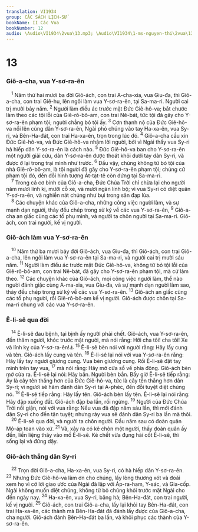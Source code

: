 ```yaml
---
translation: VI1934
group: CÁC SÁCH LỊCH-SỬ
bookName: II Các Vua 
bookNumber: 12
audio: \Audio\VI1934\2vua\13.mp3; \Audio\VI1934\1-ms-nguyen-thi\2vua\13.mp3
---
```


<div class="title"><h1>13</h1><h3>Giô-a-cha, vua Y-sơ-ra-ên</h3></div>
<span class="verse 2vua_13_1"> <sup>1</sup> Năm thứ hai mươi ba đời Giô-ách, con trai A-cha-xia, vua Giu-đa, thì Giô-a-cha, con trai Giê-hu, lên ngôi làm vua Y-sơ-ra-ên, tại Sa-ma-ri. Người cai trị mười bảy năm. </span>
<span class="verse 2vua_13_2"><sup>2</sup> Người làm điều ác trước mặt Đức Giê-hô-va; bắt chước làm theo các tội lỗi của Giê-rô-bô-am, con trai Nê-bát, tức tội đã gây cho Y-sơ-ra-ên phạm tội; người chẳng bỏ tội ấy. </span>
<span class="verse 2vua_13_3"><sup>3</sup> Cơn thạnh nộ của Đức Giê-hô-va nổi lên cùng dân Y-sơ-ra-ên, Ngài phó chúng vào tay Ha-xa-ên, vua Sy-ri, và Bên-Ha-đát, con trai Ha-xa-ên, trọn trong lúc đó. </span>
<span class="verse 2vua_13_4"><sup>4</sup> Giô-a-cha cầu xin Đức Giê-hô-va, và Đức Giê-hô-va nhậm lời người, bởi vì Ngài thấy vua Sy-ri hà hiếp dân Y-sơ-ra-ên là cách nào. </span>
<span class="verse 2vua_13_5"><sup>5</sup> Đức Giê-hô-va ban cho Y-sơ-ra-ên một người giải cứu, dân Y-sơ-ra-ên được thoát khỏi dưới tay dân Sy-ri, và được ở lại trong trại mình như trước. </span>
<span class="verse 2vua_13_6"><sup>6</sup> Dầu vậy, chúng không từ bỏ tội của nhà Giê-rô-bô-am, là tội người đã gây cho Y-sơ-ra-ên phạm tội; chúng cứ phạm tội đó, đến đỗi hình tượng Át-tạt-tê còn đứng tại Sa-ma-ri. <br/></span>
<span class="verse 2vua_13_7"> <sup>7</sup> Trong cả cơ binh của Giô-a-cha, Đức Chúa Trời chỉ chừa lại cho người năm mươi lính kị, mười cỗ xe, và mười ngàn lính bộ; vì vua Sy-ri có diệt quân Y-sơ-ra-ên, và nghiền nát chúng như bụi trong sân đạp lúa. <br/></span>
<span class="verse 2vua_13_8"> <sup>8</sup> Các chuyện khác của Giô-a-cha, những công việc người làm, và sự mạnh dạn người, thảy đều chép trong sử ký về các vua Y-sơ-ra-ên, </span>
<span class="verse 2vua_13_9"><sup>9</sup> Giô-a-cha an giấc cùng các tổ phụ mình, và người ta chôn người tại Sa-ma-ri. Giô-ách, con trai người, kế vị người. <br/></span>
<div class="title"><h3>Giô-ách làm vua Y-sơ-ra-ên</h3></div>
<span class="verse 2vua_13_10"> <sup>10</sup> Năm thứ ba mươi bảy đời Giô-ách, vua Giu-đa, thì Giô-ách, con trai Giô-a-cha, lên ngôi làm vua Y-sơ-ra-ên tại Sa-ma-ri, và người cai trị mười sáu năm. </span>
<span class="verse 2vua_13_11"><sup>11</sup> Người làm điều ác trước mặt Đức Giê-hô-va, không từ bỏ tội lỗi của Giê-rô-bô-am, con trai Nê-bát, đã gây cho Y-sơ-ra-ên phạm tội, mà cứ làm theo. </span>
<span class="verse 2vua_13_12"><sup>12</sup> Các chuyện khác của Giô-ách, mọi công việc người làm, thể nào người đánh giặc cùng A-ma-xia, vua Giu-đa, và sự mạnh dạn người làm sao, thảy đều chép trong sử ký về các vua Y-sơ-ra-ên. </span>
<span class="verse 2vua_13_13"><sup>13</sup> Giô-ách an giấc cùng các tổ phụ người, rồi Giê-rô-bô-am kế vị người. Giô-ách được chôn tại Sa-ma-ri chung với các vua Y-sơ-ra-ên. <br/></span>
<div class="title"><h3>Ê-li-sê qua đời</h3></div>
<span class="verse 2vua_13_14"> <sup>14</sup> Ê-li-sê đau bệnh, tại bịnh ấy người phải chết. Giô-ách, vua Y-sơ-ra-ên, đến thăm người, khóc trước mặt người, mà nói rằng: Hỡi cha tôi! cha tôi! Xe và lính kỵ của Y-sơ-ra-ên!<a data-toggle="tooltip" data-placement="bottom" title="2Vua 2:12">⚓</a></span>
<span class="verse 2vua_13_15"><sup>15</sup> Ê-li-sê bèn nói với người rằng: Hãy lấy cung và tên. Giô-ách lấy cung và tên. </span>
<span class="verse 2vua_13_16"><sup>16</sup> Ê-li-sê lại nói với vua Y-sơ-ra-ên rằng: Hãy lấy tay ngươi giương cung. Vua bèn giương cung. Rồi Ê-li-sê đặt tay mình trên tay vua, </span>
<span class="verse 2vua_13_17"><sup>17</sup> mà nói rằng: Hãy mở cửa sổ về phía đông. Giô-ách bèn mở cửa ra. Ê-li-sê lại nói: Hãy bắn. Người bèn bắn. Bấy giờ Ê-li-sê tiếp rằng: Ấy là cây tên thắng hơn của Đức Giê-hô-va, tức là cây tên thắng hơn dân Sy-ri; vì ngươi sẽ hãm đánh dân Sy-ri tại A-phéc, đến đỗi tuyệt diệt chúng nó. </span>
<span class="verse 2vua_13_18"><sup>18</sup> Ê-li-sê tiếp rằng: Hãy lấy tên. Giô-ách bèn lấy tên. Ê-li-sê lại nói rằng: Hãy đập xuống đất. Giô-ách đập ba lần, rồi ngừng. </span>
<span class="verse 2vua_13_19"><sup>19</sup> Người của Đức Chúa Trời nổi giận, nói với vua rằng: Nếu vua đã đập năm sáu lần, thì mới đánh dân Sy-ri cho đến tận tuyệt; nhưng rày vua sẽ đánh dân Sy-ri ba lần mà thôi. <br/></span>
<span class="verse 2vua_13_20"> <sup>20</sup> Ê-li-sê qua đời, và người ta chôn người. Đầu năm sau có đoàn quân Mô-áp toan vào xứ. </span>
<span class="verse 2vua_13_21"><sup>21</sup> Vả, xảy ra có kẻ chôn một người, thấy đoàn quân ấy đến, liền liệng thây vào mồ Ê-li-sê. Kẻ chết vừa đụng hài cốt Ê-li-sê, thì sống lại và đứng dậy. <br/></span>
<div class="title"><h3>Giô-ách thắng dân Sy-ri</h3></div>
<span class="verse 2vua_13_22"> <sup>22</sup> Trọn đời Giô-a-cha, Ha-xa-ên, vua Sy-ri, có hà hiếp dân Y-sơ-ra-ên. </span>
<span class="verse 2vua_13_23"><sup>23</sup> Nhưng Đức Giê-hô-va làm ơn cho chúng, lấy lòng thương xót và đoái xem họ vì cớ lời giao ước của Ngài đã lập với Áp-ra-ham, Y-sác, và Gia-cốp. Ngài không muốn diệt chúng, không từ bỏ chúng khỏi trước mặt Ngài cho đến ngày nay. </span>
<span class="verse 2vua_13_24"><sup>24</sup> Ha-xa-ên, vua Sy-ri, băng hà; Bên-Ha-đát, con trai người, kế vị người. </span>
<span class="verse 2vua_13_25"><sup>25</sup> Giô-ách, con trai Giô-a-cha, lấy lại khỏi tay Bên-Ha-đát, con trai Ha-xa-ên, các thành mà Bên-Ha-đát đã đánh lấy được của Giô-a-cha, cha người. Giô-ách đánh Bên-Ha-đát ba lần, và khôi phục các thành của Y-sơ-ra-ên. <br/></span>
